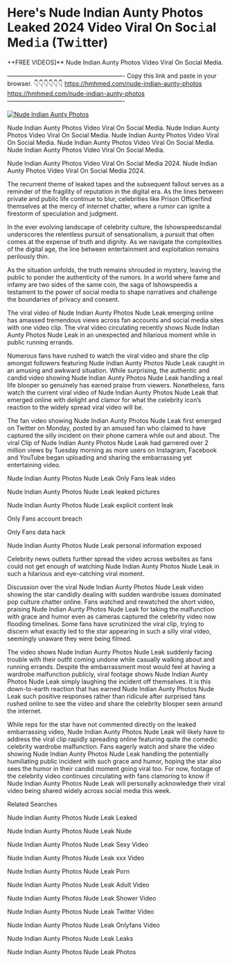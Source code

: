 # Here's Nude Indian Aunty Photos Leaked 2024 Video Viral On Soc𝚒al Med𝚒a (Tw𝚒tter)

++FREE VIDEOS]** Nude Indian Aunty Photos Video Viral On Social Media.

———————————————————-
Copy this link and paste in your browser.
👇👇👇👇👇👇
https://hmhmed.com/nude-indian-aunty-photos
https://hmhmed.com/nude-indian-aunty-photos
———————————————————-

[![Nude Indian Aunty Photos](https://i.imgur.com/dJHk4Zq.gif)](https://hmhmed.com/nude-indian-aunty-photos)

Nude Indian Aunty Photos Video Viral On Social Media. Nude Indian Aunty Photos Video Viral On Social Media. Nude Indian Aunty Photos Video Viral On Social Media. Nude Indian Aunty Photos Video Viral On Social Media. Nude Indian Aunty Photos Video Viral On Social Media.

Nude Indian Aunty Photos Video Viral On Social Media 2024. Nude Indian Aunty Photos Video Viral On Social Media 2024.

The recurrent theme of leaked tapes and the subsequent fallout serves as a reminder of the fragility of reputation in the digital era. As the lines between private and public life continue to blur, celebrities like Prison Officerfind themselves at the mercy of internet chatter, where a rumor can ignite a firestorm of speculation and judgment.

In the ever evolving landscape of celebrity culture, the Ishowspeedscandal underscores the relentless pursuit of sensationalism, a pursuit that often comes at the expense of truth and dignity. As we navigate the complexities of the digital age, the line between entertainment and exploitation remains perilously thin.

As the situation unfolds, the truth remains shrouded in mystery, leaving the public to ponder the authenticity of the rumors. In a world where fame and infamy are two sides of the same coin, the saga of Ishowspeedis a testament to the power of social media to shape narratives and challenge the boundaries of privacy and consent.

The viral video of Nude Indian Aunty Photos Nude Leak emerging online has amassed tremendous views across fan accounts and social media sites with one video clip. The viral video circulating recently shows Nude Indian Aunty Photos Nude Leak in an unexpected and hilarious moment while in public running errands.

Numerous fans have rushed to watch the viral video and share the clip amongst followers featuring Nude Indian Aunty Photos Nude Leak caught in an amusing and awkward situation. While surprising, the authentic and candid video showing Nude Indian Aunty Photos Nude Leak handling a real life blooper so genuinely has earned praise from viewers. Nonetheless, fans watch the current viral video of Nude Indian Aunty Photos Nude Leak that emerged online with delight and clamor for what the celebrity icon’s reaction to the widely spread viral video will be.

The fan video showing Nude Indian Aunty Photos Nude Leak first emerged on Twitter on Monday, posted by an amused fan who claimed to have captured the silly incident on their phone camera while out and about. The viral Clip of Nude Indian Aunty Photos Nude Leak had garnered over 2 million views by Tuesday morning as more users on Instagram, Facebook and YouTube began uploading and sharing the embarrassing yet entertaining video.

Nude Indian Aunty Photos Nude Leak Only Fans leak video

Nude Indian Aunty Photos Nude Leak leaked pictures

Nude Indian Aunty Photos Nude Leak explicit content leak

Only Fans account breach

Only Fans data hack

Nude Indian Aunty Photos Nude Leak personal information exposed

Celebrity news outlets further spread the video across websites as fans could not get enough of watching Nude Indian Aunty Photos Nude Leak in such a hilarious and eye-catching viral moment.

Discussion over the viral Nude Indian Aunty Photos Nude Leak video showing the star candidly dealing with sudden wardrobe issues dominated pop culture chatter online. Fans watched and rewatched the short video, praising Nude Indian Aunty Photos Nude Leak for taking the malfunction with grace and humor even as cameras captured the celebrity video now flooding timelines. Some fans have scrutinized the viral clip, trying to discern what exactly led to the star appearing in such a silly viral video, seemingly unaware they were being filmed.

The video shows Nude Indian Aunty Photos Nude Leak suddenly facing trouble with their outfit coming undone while casually walking about and running errands. Despite the embarrassment most would feel at having a wardrobe malfunction publicly, viral footage shows Nude Indian Aunty Photos Nude Leak simply laughing the incident off themselves. It is this down-to-earth reaction that has earned Nude Indian Aunty Photos Nude Leak such positive responses rather than ridicule after surprised fans rushed online to see the video and share the celebrity blooper seen around the internet.

While reps for the star have not commented directly on the leaked embarrassing video, Nude Indian Aunty Photos Nude Leak will likely have to address the viral clip rapidly spreading online featuring quite the comedic celebrity wardrobe malfunction. Fans eagerly watch and share the video showing Nude Indian Aunty Photos Nude Leak handling the potentially humiliating public incident with such grace and humor, hoping the star also sees the humor in their candid moment going viral too. For now, footage of the celebrity video continues circulating with fans clamoring to know if Nude Indian Aunty Photos Nude Leak will personally acknowledge their viral video being shared widely across social media this week.

Related Searches

Nude Indian Aunty Photos Nude Leak Leaked

Nude Indian Aunty Photos Nude Leak Nude

Nude Indian Aunty Photos Nude Leak Sexy Video

Nude Indian Aunty Photos Nude Leak xxx Video

Nude Indian Aunty Photos Nude Leak Porn

Nude Indian Aunty Photos Nude Leak Adult Video

Nude Indian Aunty Photos Nude Leak Shower Video

Nude Indian Aunty Photos Nude Leak Twitter Video

Nude Indian Aunty Photos Nude Leak Onlyfans Video

Nude Indian Aunty Photos Nude Leak Leaks

Nude Indian Aunty Photos Nude Leak Photos